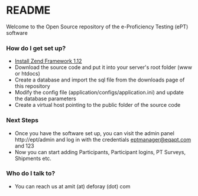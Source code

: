 # README #

Welcome to the Open Source repository of the e-Proficiency Testing (ePT) software

### How do I get set up? ###

* [Install Zend Framework 1.12](http://framework.zend.com/manual/1.12/en/introduction.installation.html)
* Download the source code and put it into your server's root folder (www or htdocs)
* Create a database and import the sql file from the downloads page of this repository
* Modify the config file (application/configs/application.ini) and update the database parameters
* Create a virtual host pointing to the public folder of the source code

### Next Steps ###

* Once you have the software set up, you can visit the admin panel http://ept/admin and log in with the credentials eptmanager@eqapt.com and 123
* Now you can start adding Participants, Participant logins, PT Surveys, Shipments etc.

### Who do I talk to? ###

* You can reach us at amit (at) deforay (dot) com